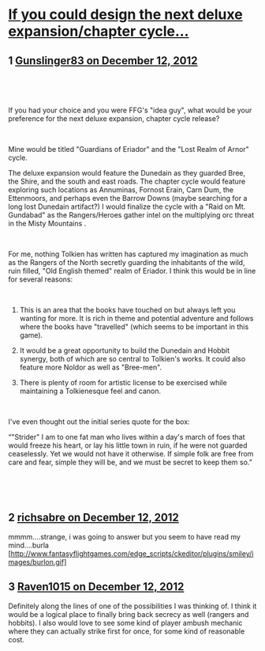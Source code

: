 # [If you could design the next deluxe expansion/chapter cycle…](https://community.fantasyflightgames.com/topic/75484-if-you-could-design-the-next-deluxe-expansionchapter-cycle%E2%80%A6/)

## 1 [Gunslinger83 on December 12, 2012](https://community.fantasyflightgames.com/topic/75484-if-you-could-design-the-next-deluxe-expansionchapter-cycle%E2%80%A6/?do=findComment&comment=733246)

 

 

If you had your choice and you were FFG's "idea guy", what would be your preference for the next deluxe expansion, chapter cycle release?

 

Mine would be titled "Guardians of Eriador" and the "Lost Realm of Arnor" cycle.

The deluxe expansion would feature the Dunedain as they guarded Bree, the Shire, and the south and east roads. The chapter cycle would feature exploring such locations as Annuminas, Fornost Erain, Carn Dum, the Ettenmoors, and perhaps even the Barrow Downs (maybe searching for a long lost Dunedain artifact?) I would finalize the cycle with a "Raid on Mt. Gundabad" as the Rangers/Heroes gather intel on the multiplying orc threat in the Misty Mountains .

 

For me, nothing Tolkien has written has captured my imagination as much as the Rangers of the North secretly guarding the inhabitants of the wild, ruin filled, "Old English themed" realm of Eriador. I think this would be in line for several reasons:

 

1. This is an area that the books have touched on but always left you wanting for more. It is rich in theme and potential adventure and follows where the books have "travelled" (which seems to be important in this game).

2. It would be a great opportunity to build the Dunedain and Hobbit synergy, both of which are so central to Tolkien's works. It could also feature more Noldor as well as "Bree-men".

3. There is plenty of room for artistic license to be exercised while maintaining a Tolkienesque feel and canon.

 

I've even thought out the initial series quote for the box:

“"Strider" I am to one fat man who lives within a day's march of foes that would freeze his heart, or lay his little town in ruin, if he were not guarded ceaselessly. Yet we would not have it otherwise. If simple folk are free from care and fear, simple they will be, and we must be secret to keep them so.”

 

 

## 2 [richsabre on December 12, 2012](https://community.fantasyflightgames.com/topic/75484-if-you-could-design-the-next-deluxe-expansionchapter-cycle%E2%80%A6/?do=findComment&comment=733365)

mmmm….strange, i was going to answer but you seem to have read my mind….burla [http://www.fantasyflightgames.com/edge_scripts/ckeditor/plugins/smiley/images/burlon.gif]

## 3 [Raven1015 on December 12, 2012](https://community.fantasyflightgames.com/topic/75484-if-you-could-design-the-next-deluxe-expansionchapter-cycle%E2%80%A6/?do=findComment&comment=733395)

Definitely along the lines of one of the possibilities I was thinking of. I think it would be a logical place to finally bring back secrecy as well (rangers and hobbits). I also would love to see some kind of player ambush mechanic where they can actually strike first for once, for some kind of reasonable cost.

